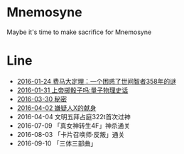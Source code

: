 # Mnemosyne
Maybe it's time to make sacrifice for Mnemosyne

# Line

* [2016-01-24 费马大定理：一个困惑了世间智者358年的谜](http://www.amazon.cn/gp/product/B00IX67JJ8?ref_=cm_cr_ryp_prd_ttl_sol_1)
* [2016-01-31 上帝掷骰子吗:量子物理史话](http://www.amazon.cn/gp/product/B009P4OZWG?psc=1&ref_=oh_aui_d_detailpage_o01_)
* [2016-03-30 秘密](https://github.com/dalphyx/Mnemosyne/blob/master/2016/03-31.md)
* [2016-04-02 嫌疑人X的献身](http://www.amazon.cn/图书/dp/B00KWRTWM8?ie=UTF8&keywords=嫌疑人X的献身&qid=1459854925&ref_=sr_1_1&sr=8-1)
* 2016-04-04 文明五拜占庭322t首次过神
* 2016-07-09 「真女神转生4F」神杀通关
* 2016-08-03 「卡片召唤师·反叛」通关
* 2016-09-10 「三体三部曲」